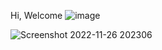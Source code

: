 Hi,
Welcome
![image](https://user-images.githubusercontent.com/81897979/204095156-af5a64d9-e873-44a1-b603-b7685e4ac8ea.png)

![Screenshot 2022-11-26 202306](https://user-images.githubusercontent.com/81897979/204095073-57ce53d7-bb58-4a88-bef3-775d98ba6040.png)
